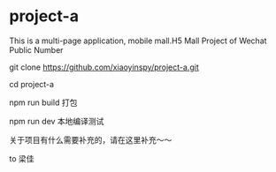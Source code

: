 # project-a
This is a multi-page application, mobile mall.H5 Mall Project of Wechat Public Number 

git clone https://github.com/xiaoyinspy/project-a.git

cd project-a


npm run build 打包

npm run dev 本地编译测试

关于项目有什么需要补充的，请在这里补充～～
  
  to 梁佳

